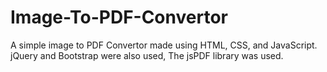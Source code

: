 # Image-To-PDF-Convertor
A simple image to PDF Convertor made using HTML, CSS, and JavaScript. jQuery and Bootstrap were also used, The jsPDF library was used.
